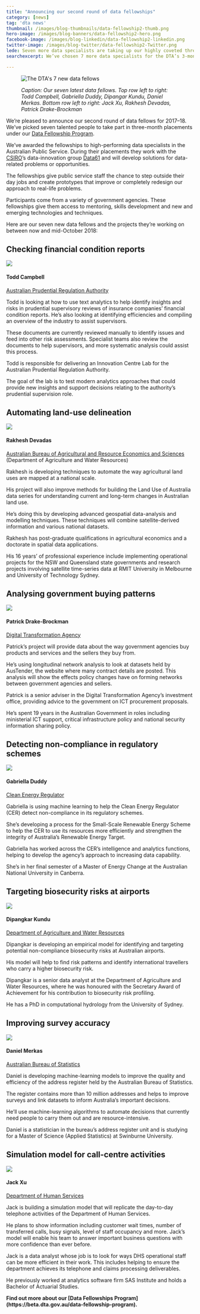 ```yaml
---
title: "Announcing our second round of data fellowships"
category: [news]
tag: 'dta news'
thumbnail: /images/blog-thumbnails/data-fellowship2-thumb.png
hero-image: /images/blog-banners/data-fellowship2-hero.png
facebook-image: /images/blog-linkedin/data-fellowship2-linkedin.png
twitter-image: /images/blog-twitter/data-fellowship2-Twitter.png
lede: Seven more data specialists are taking up our highly coveted three-month fellowship placements. They’ll develop solutions to data-related problems and help to improve government services.
searchexcerpt: We’ve chosen 7 more data specialists for the DTA’s 3-month data fellowship placements.    

---
```


<figure>
  <img src="{{ site.url }}{{ site.baseurl }}{{ page.hero-image }}" alt="  The DTA's 7 new data fellows">
  <figcaption>
    <p>
      <em>
      Caption: Our seven latest data fellows. Top row left to right: Todd Campbell, Gabriella Duddy, Dipangar Kundu, Daniel Merkas. Bottom row left to right: Jack Xu, Rakhesh Devadas, Patrick Drake-Brockman
      </em>
    </p>
  </figcaption>
</figure>

We’re pleased to announce our second round of data fellows for 2017–18. We’ve picked seven talented people to take part in three-month placements under our [Data Fellowship Program](https://beta.dta.gov.au/node/320).

We’ve awarded the fellowships to high-performing data specialists in the Australian Public Service. During their placements they work with the [CSIRO](https://www.csiro.au/)’s data-innovation group [Data61](https://www.data61.csiro.au/en/Who-we-are) and will develop solutions for data-related problems or opportunities.

The fellowships give public service staff the chance to step outside their day jobs and create prototypes that improve or completely redesign our approach to real-life problems.

Participants come from a variety of government agencies. These fellowships give them access to mentoring, skills development and new and emerging technologies and techniques.

Here are our seven new data fellows and the projects they’re working on between now and mid-October 2018:

## Checking financial condition reports

<img class="align-left" src="/images/blog-content/DataFellowship2_1-ToddCampbell.png" />

#### Todd Campbell 
[Australian Prudential Regulation Authority](http://www.apra.gov.au/Pages/default.aspx)

Todd is looking at how to use text analytics to help identify insights and risks in prudential supervisory reviews of insurance companies’ financial condition reports. He’s also looking at identifying efficiencies and compiling an overview of the industry to assist supervisors.

These documents are currently reviewed manually to identify issues and feed into other risk assessments. Specialist teams also review the documents to help supervisors, and more systematic analysis could assist this process.

Todd is responsible for delivering an Innovation Centre Lab for the Australian Prudential Regulation Authority.

The goal of the lab is to test modern analytics approaches that could provide new insights and support decisions relating to the authority’s prudential supervision role.


## Automating land-use delineation

<img class="align-left" src="/images/blog-content/DataFellowship2_6-RakheshDevadas.png" />

#### Rakhesh Devadas
[Australian Bureau of Agricultural and Resource Economics and Sciences](http://www.agriculture.gov.au/abares) (Department of Agriculture and Water Resources)

Rakhesh is developing techniques to automate the way agricultural land uses are mapped at a national scale.

His project will also improve methods for building the Land Use of Australia data series for understanding current and long-term changes in Australian land use.

He’s doing this by developing advanced geospatial data-analysis and modelling techniques. These techniques will combine satellite-derived information and various national datasets.

Rakhesh has post-graduate qualifications in agricultural economics and a doctorate in spatial data applications.

His 16 years’ of professional experience include implementing operational projects for the NSW and Queensland state governments and research projects involving satellite time-series data at RMIT University in Melbourne and University of Technology Sydney.


## Analysing government buying patterns

<img class="align-left" src="/images/blog-content/DataFellowship2_7-PatrickDrakeBrockman.png" />

#### Patrick Drake-Brockman 
[Digital Transformation Agency](https://beta.dta.gov.au/)

Patrick’s project will provide data about the way government agencies buy products and services and the sellers they buy from.

He’s using longitudinal network analysis to look at datasets held by AusTender, the website where many contract details are posted. This analysis will show the effects policy changes have on forming networks between government agencies and sellers.

Patrick is a senior adviser in the Digital Transformation Agency’s investment office, providing advice to the government on ICT procurement proposals.

He’s spent 19 years in the Australian Government in roles including ministerial ICT support, critical infrastructure policy and national security information sharing policy.


## Detecting non-compliance in regulatory schemes

<img class="align-left" src="/images/blog-content/DataFellowship2_2-GabriellaDuddy.png" />


#### Gabriella Duddy 
[Clean Energy Regulator](http://www.cleanenergyregulator.gov.au/)

Gabriella is using machine learning to help the Clean Energy Regulator (CER) detect non-compliance in its regulatory schemes.

She’s developing a process for the Small-Scale Renewable Energy Scheme to help the CER to use its resources more efficiently and strengthen the integrity of Australia’s Renewable Energy Target.

Gabriella has worked across the CER’s intelligence and analytics functions, helping to develop the agency’s approach to increasing data capability.

She’s in her final semester of a Master of Energy Change at the Australian National University in Canberra.


## Targeting biosecurity risks at airports

<img class="align-left" src="/images/blog-content/DataFellowship2_3-DipangarKundu.png" />


#### Dipangkar Kundu 
[Department of Agriculture and Water Resources](http://www.agriculture.gov.au/)

Dipangkar is developing an empirical model for identifying and targeting potential non-compliance biosecurity risks at Australian airports.

His model will help to find risk patterns and identify international travellers who carry a higher biosecurity risk.

Dipangkar is a senior data analyst at the Department of Agriculture and Water Resources, where he was honoured with the Secretary Award of Achievement for his contribution to biosecurity risk profiling.

He has a PhD in computational hydrology from the University of Sydney.


## Improving survey accuracy

<img class="align-left" src="/images/blog-content/DataFellowship2_4-DanielMerkas.png" />


#### Daniel Merkas 
[Australian Bureau of Statistics](http://www.abs.gov.au/)

Daniel is developing machine-learning models to improve the quality and efficiency of the address register held by the Australian Bureau of Statistics.

The register contains more than 10 million addresses and helps to improve surveys and link datasets to inform Australia’s important decisions.

He’ll use machine-learning algorithms to automate decisions that currently need people to carry them out and are resource-intensive.

Daniel is a statistician in the bureau’s address register unit and is studying for a Master of Science (Applied Statistics) at Swinburne University.


## Simulation model for call-centre activities

<img class="align-left" src="/images/blog-content/DataFellowship2_5-JackXu.png" />


#### Jack Xu 
[Department of Human Services](https://www.humanservices.gov.au/)

Jack is building a simulation model that will replicate the day-to-day telephone activities of the Department of Human Services.

He plans to show information including customer wait times, number of transferred calls, busy signals, level of staff occupancy and more. Jack’s model will enable his team to answer important business questions with more confidence than ever before.

Jack is a data analyst whose job is to look for ways DHS operational staff can be more efficient in their work. This includes helping to ensure the department achieves its telephone and claims processing deliverables.

He previously worked at analytics software firm SAS Institute and holds a Bachelor of Actuarial Studies.


<strong>
Find out more about our [Data Fellowships Program](https://beta.dta.gov.au/data-fellowship-program).
</strong>
